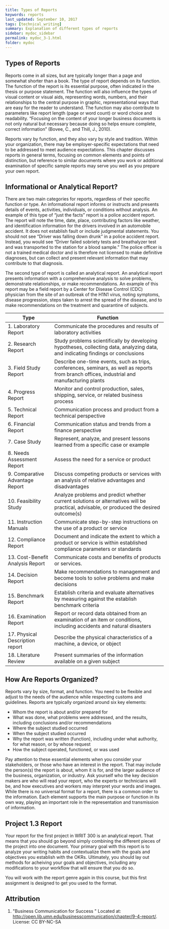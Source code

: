 ```yaml
---
title: Types of Reports
keywords: reports
last_updated: September 10, 2017
tags: [technical_writing]
summary: Explanation of different types of reports 
sidebar: mydoc_sidebar
permalink: mydoc_3-1.html
folder: mydoc
---
```

## Types of Reports
Reports come in all sizes, but are typically longer than a page and somewhat shorter than a book. The type of report depends on its function. The function of the report is its essential purpose, often indicated in the thesis or purpose statement. The function will also influence the types of visual content or visual aids, representing words, numbers, and their relationships to the central purpose in graphic, representational ways that are easy for the reader to understand. The function may also contribute to parameters like report length (page or word count) or word choice and readability. “Focusing on the content of your longer business documents is not only natural but necessary because doing so helps ensure complete, correct information” (Bovee, C., and Thill, J., 2010).

Reports vary by function, and they also vary by style and tradition. Within your organization, there may be employer-specific expectations that need to be addressed to meet audience expectations. This chapter discusses reports in general terms, focusing on common elements and points of distinction, but reference to similar documents where you work or additional examination of specific sample reports may serve you well as you prepare your own report.

## Informational or Analytical Report?
There are two main categories for reports, regardless of their specific function or type. An informational report informs or instructs and presents details of events, activities, individuals, or conditions without analysis. An example of this type of “just the facts” report is a police accident report. The report will note the time, date, place, contributing factors like weather, and identification information for the drivers involved in an automobile accident. It does not establish fault or include judgmental statements. You should not see “Driver was falling down drunk” in a police accident report. Instead, you would see “Driver failed sobriety tests and breathalyzer test and was transported to the station for a blood sample.” The police officer is not a trained medical doctor and is therefore not licensed to make definitive diagnoses, but can collect and present relevant information that may contribute to that diagnosis.

The second type of report is called an analytical report. An analytical report presents information with a comprehensive analysis to solve problems, demonstrate relationships, or make recommendations. An example of this report may be a field report by a Center for Disease Control (CDC) physician from the site of an outbreak of the H1N1 virus, noting symptoms, disease progression, steps taken to arrest the spread of the disease, and to make recommendations on the treatment and quarantine of subjects.

<table cellspacing="0" cellpadding="0">
<thead>
<tr>
<th>Type</th>
<th>Function</th>
</tr>
</thead>
<tbody>
<tr>
<td>1. Laboratory Report</td>
<td>Communicate the procedures and results of laboratory activities</td>
</tr>
<tr>
<td>2. Research Report</td>
<td>Study problems scientifically by developing hypotheses, collecting data, analyzing data, and indicating findings or conclusions</td>
</tr>
<tr>
<td>3. Field Study Report</td>
<td>Describe one-time events, such as trips, conferences, seminars, as well as reports from branch offices, industrial and manufacturing plants</td>
</tr>
<tr>
<td>4. Progress Report</td>
<td>Monitor and control production, sales, shipping, service, or related business process</td>
</tr>
<tr>
<td>5. Technical Report</td>
<td>Communication process and product from a technical perspective</td>
</tr>
<tr>
<td>6. Financial Report</td>
<td>Communication status and trends from a finance perspective</td>
</tr>
<tr>
<td>7. Case Study</td>
<td>Represent, analyze, and present lessons learned from a specific case or example</td>
</tr>
<tr>
<td>8. Needs Assessment Report</td>
<td>Assess the need for a service or product</td>
</tr>
<tr>
<td>9. Comparative Advantage Report</td>
<td>Discuss competing products or services with an analysis of relative advantages and disadvantages</td>
</tr>
<tr>
<td>10. Feasibility Study</td>
<td>Analyze problems and predict whether current solutions or alternatives will be practical, advisable, or produced the desired outcome(s)</td>
</tr>
<tr>
<td>11. Instruction Manuals</td>
<td>Communicate step-by-step instructions on the use of a product or service</td>
</tr>
<tr>
<td>12. Compliance Report</td>
<td>Document and indicate the extent to which a product or service is within established compliance parameters or standards</td>
</tr>
<tr>
<td>13. Cost-Benefit Analysis Report</td>
<td>Communicate costs and benefits of products or services.</td>
</tr>
<tr>
<td>14. Decision Report</td>
<td>Make recommendations to management and become tools to solve problems and make decisions</td>
</tr>
<tr>
<td>15. Benchmark Report</td>
<td>Establish criteria and evaluate alternatives by measuring against the establish benchmark criteria</td>
</tr>
<tr>
<td>16. Examination Report</td>
<td>Report or record data obtained from an examination of an item or conditions, including accidents and natural disasters</td>
</tr>
<tr>
<td>17. Physical Description report</td>
<td>Describe the physical characteristics of a machine, a device, or object</td>
</tr>
<tr>
<td>18. Literature Review</td>
<td>Present summaries of the information available on a given subject</td>
</tr>
</tbody>
</table>

## How Are Reports Organized?
Reports vary by size, format, and function. You need to be flexible and adjust to the needs of the audience while respecting customs and guidelines. Reports are typically organized around six key elements:

* Whom the report is about and/or prepared for
* What was done, what problems were addressed, and the results, including conclusions and/or recommendations
* Where the subject studied occurred
* When the subject studied occurred
* Why the report was written (function), including under what authority, for what reason, or by whose request
* How the subject operated, functioned, or was used

Pay attention to these essential elements when you consider your stakeholders, or those who have an interest in the report. That may include the person(s) the report is about, whom it is for, and the larger audience of the business, organization, or industry. Ask yourself who the key decision makers are who will read your report, who the experts or technicians will be, and how executives and workers may interpret your words and images. While there is no universal format for a report, there is a common order to the information. Each element supports the main purpose or function in its own way, playing an important role in the representation and transmission of information.

## Project 1.3 Report
Your report for the first project in WRIT 300 is an analytical report. That means that you should go beyond simply combining the different pieces of the project into one document. Your primary goal with this report is to analyze your writing habits and contextualize them with the goals and objectives you establish with the OKRs. Ultimately, you should lay out methods for acheiving your goals and objectives, including any modifications to your workflow that will ensure that you do so. 

You will work with the report genre again in this course, but this first assignment is designed to get you used to the format.

## Attribution 
1. "Business Communication for Success " Located at: http://open.lib.umn.edu/businesscommunication/chapter/9-4-report/. License: CC BY-NC-SA
